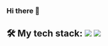 ### Hi there 👋
<!-- ![Anurag's GitHub stats](https://github-readme-stats.vercel.app/api?username=ElinaKhisamutdinova&hide=contribs,prs&show_icons=true)

[![Top Langs](https://github-readme-stats.vercel.app/api/top-langs/?username=ElinaKhisamutdinova)](https://github.com/anuraghazra/github-readme-stats) -->


<h2>🛠 My tech stack:
  
<img style="width: 100px, height: 100px" src="https://user-images.githubusercontent.com/79336292/136088344-29d50c7c-49d4-4b1d-9ea9-0fcebf9412c4.png" /> 
<img src="https://user-images.githubusercontent.com/79336292/136088501-490601e2-81f8-4044-9a58-823d3e0ebdbd.png" /> <h2/>

<!--
**ElinaKhisamutdinova/ElinaKhisamutdinova** is a ✨ _special_ ✨ repository because its `README.md` (this file) appears on your GitHub profile.

Here are some ideas to get you started:

- 🔭 I’m currently working on ...
- 🌱 I’m currently learning ...
- 👯 I’m looking to collaborate on ...
- 🤔 I’m looking for help with ...
- 💬 Ask me about ...
- 📫 How to reach me: ...
- 😄 Pronouns: ...
- ⚡ Fun fact: ...
--> 
